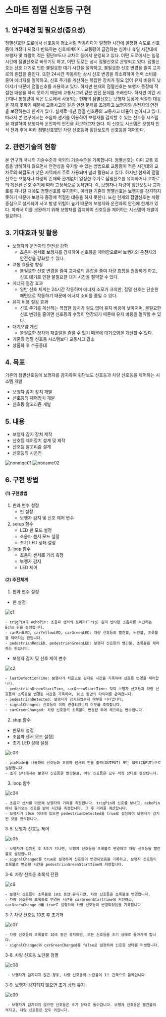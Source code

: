 # 스마트 점멸 신호등 구현

## 1. 연구배경 및 필요성(중요성)

점멸신호란 도로에서 신호등이 평소처럼 작동하다가 일정한 시간에 일정한 속도로 신호등이 켜졌다 꺼졌다 반복하는 신호체계이다. 교통량이 급감하는 심야나 휴일 시간대에 보행자 및 차량이 적은 횡단보도나 교차로 등에서 운영되고 있다. 어떤 도로에서는 일정 시간에 점멸신호로 바뀌기도 하고, 어떤 도로는 상시 점멸신호로 운영되고 있다. 점멸신호는 신호 대기로 인한 불필요한 대기 시간을 절약하고, 불필요한 신호 변경을 줄여 교차로의 혼잡을 줄인다. 또한 24시간 작동하던 상시 신호 변경을 최소화하여 전력 소비를 줄여 에너지를 절약하고, 신호 주기를 계산하는 복잡한 장치가 필요 없어 유지 비용이 낮아지기 때문에 점멸신호를 사용하고 있다. 하지만 현재의 점멸신호는 보행자 등장에 적절한 대응을 하지 못하기 때문에 교통사고와 같은 안전 문제를 초래한다. 하지만 야간 시간대나 통행량이 적은 도로에서 사용되는 현재의 점멸신호는 보행자 등장에 적절한 대응을 하지 못하기 때문에 교통사고와 같은 안전 문제를 초래하고 보행자와 운전자의 안전을 보장하는데 한계가 있다. 실제로 매년 점멸 신호등의 교통사고 비율이 높아지고 있다. 따라서 본 연구에서는 초음파 센서를 이용하여 보행자를 감지할 수 있는 신호등 시스템을 개발하여 보행자와 운전자의 안전을 확보하고자 한다. 이 신호등 시스템은 보행자 인식 전과 후에 따라 점멸신호였던 차량 신호등과 횡단보도의 신호등을 제어한다.   

## 2. 관련기술의 현황
  본 연구의 국내의 기술수준과 국외의 기술수준을 기록합니다. 
점멸신호는 이미 교통 흐름을 방해하지 않으면서 안전성을 유지할 수 있는 방법으로 교통량이 적은 시간대와 교차로의 복잡도가 낮은 지역에서 주로 사용되며 널리 활용되고 있다. 하지만 현재의 점멸신호는 보행자나 차량의 존재와 관계없이 일정한 주기로 점멸신호를 유지하거나 교차로의 계산된 신호 주기에 따라 고정적으로 동작한다. 즉, 보행자나 차량이 횡단보도나 교차로를 지나갈 때에도 점멸신호를 유지한다. 이러한 기존의 점멸신호는 보행자를 감지하지 못하기 때문에 보행자 등장에 적절한 대응을 하지 못한다. 또한 현재의 점멸신호는 차량 중심으로 설계되어 사고 발생 위험이 높기 때문에 보행자와 운전자의 안전에 한계가 있다. 따라서 이를 보완하기 위해 보행자를 감지하여 신호등을 제어하는 시스템의 개발이 필요하다.

## 3. 기대효과 및 활용
 - 보행자와 운전자의 안전성 강화
   - 초음파 센서로 보행자를 감지하여 신호등을 제어함으로써 보행자와 운전자의 안전성을 강화할 수 있다.
- 교통 효율성 향상
  - 불필요한 신호 변경을 줄여 교차로의 혼잡을 줄여 차량 흐름을 원활하게 하고, 신호 대기로 인한 불필요한 대기 시간을 절약할 수 있다.
- 에너지 절감 효과
  - 일반 신호 체계는 24시간 작동하며 에너지 소모가 크지만, 점멸 신호는 단순한 패턴으로 작동하기 때문에 에너지 소비를 줄일 수 있다. 
- 유지 비용 절감 효과
  - 신호 주기를 계산하는 복잡한 장치가 필요 없어 유지 비용이 낮아지며, 불필요한 신호 변경을 줄이면 신호등의 수명이 연장되기 때문에 유지 비용을 절약할 수 있다.
- 대기오염 개선
  - 불필요한 정차와 재출발을 줄일 수 있기 때문에 대기오염을 개선할 수 있다.
- 기존의 점멸 신호등 시스템보다 교통사고 감소
- 상품화 후 수출증대

## 4. 목표
기존의 점멸신호등에 보행자를 감지하여 횡단보도 신호등과 차량 신호등을 제어하는 시스템 개발 
- 보행자 감지 장치 개발
- 신호등의 제어장치 개발
- 신호등 알고리즘 개발

## 5. 내용
- 보행자 감지 장치 제작
- 신호등 제어장치 설계 및 제작
- 신호등 알고리즘 설계
- 신호등의 시운전

![nonmqe01](https://github.com/2461041/smart-traffic-light/blob/main/noname01.png)
![noname02](https://github.com/2461041/smart-traffic-light/blob/main/noname02.png)


## 6. 구현 방법
#### (1) 구현방법
1. 핀과 변수 설정
    - 핀 설정
    - 보행자 감지 및 신호 제어 변수 
2. setup 함수
    - LED 핀 모드 설정
    - 초음파 센서 모드 설정
    - 초기 LED 상태 설정
3. loop 함수
    - 초음파 센서로 거리 측정
    - 보행자 감지
    - LED 제어

#### (2) 추진체계

   1. 핀과 변수 설정
   - 핀 설정

   ![c1](https://github.com/2461041/smart-traffic-light/blob/main/c01.png)

    - trigPin과 echoPin: 초음파 센서의 트리거(Trig) 핀과 반사된 초음파를 수신하는 Echo 핀을 설정합니다.   
    - carRedLED, carYellowLED, carGreenLED: 차량 신호등의 빨간불, 노란불, 초록불을 제어하는 핀입니다.  
    - pedestrianRedLED, pedestrianGreenLED: 보행자 신호등의 빨간불, 초록불을 제어하는 핀입니다.


- 보행자 감지 및 신호 제어 변수
 
![c2](https://github.com/2461041/smart-traffic-light/blob/main/c02.png)

    - lastDetectionTime: 보행자가 처음으로 감지된 시간을 기록하여 신호등 변경을 제어합니다.
    - pedestrianGreenStartTime, carGreenStartTime: 각각 보행자 신호등과 차량 신호등이 초록불로 변경된 시간을 기록하여, 10초 동안의 타이머를 관리합니다.
    - pedestrianDetected: 보행자가 감지되었는지 여부를 나타냅니다.
    - signalChanged: 신호등이 이미 변경되었는지 여부를 추적합니다.
    - carGreenChanged: 차량 신호등의 초록불이 변경된 후에 체크하는 변수입니다.

2. stup 함수
  - 핀모드 설정
  - 초음파 센서 모드 설정]
  - 초기 LED 상태 설정

  ![c03](https://github.com/2461041/smart-traffic-light/blob/main/c03.png)

    - pinMode를 사용하여 신호등과 초음파 센서의 핀을 출력(OUTPUT) 또는 입력(INPUT)으로 설정합니다.
    - 초기 상태에서는 보행자 신호등은 빨간불로, 차량 신호등은 모두 꺼짐 상태로 설정됩니다.


3. loop 함수

![c04](https://github.com/2461041/smart-traffic-light/blob/main/c04.png)

    - 초음파 센서를 이용해 보행자의 거리를 측정합니다. trigPin에 신호를 보내고, echoPin에서 돌아오는 신호를 받아 시간을 측정합니다. 그 후 거리를 계산합니다.
    - 보행자가 50cm 이내에 있으면 pedestrianDetected를 true로 설정하여 보행자가 감지된 것을 인식합니다.
   3-5. 보행자 신호등 제어

 ![c05](https://github.com/2461041/smart-traffic-light/blob/main/c05.png)

    - 보행자가 감지된 후 5초가 지나면, 보행자 신호등을 초록불로 변경하고 차량 신호등을 빨간불로 설정합니다.
    - signalChanged를 true로 설정하여 신호등이 변경되었음을 기록하고, 보행자 신호등이 초록불로 변경된 시간을 pedestrianGreenStartTime에 저장합니다.

    
   3-6. 차량 신호등 초록색 전환

 ![c6](https://github.com/2461041/smart-traffic-light/blob/main/c06.png)

    - 보행자 신호등이 초록불로 10초 동안 유지되면, 차량 신호등을 초록불로 변경합니다.
    - 차량 신호등이 초록불로 변경된 시간을 carGreenStartTime에 저장하고, carGreenChange d를 true로 설정하여 차량 신호등이 변경되었음을 기록합니다.
    
   3-7. 차량 신호등 10초 후 초기화

 ![c07](https://github.com/2461041/smart-traffic-light/blob/main/c07.png)

    - 차량 신호등이 초록불로 10초 동안 유지되면, 모든 신호등을 초기 상태로 돌아가게 합니다.
    - signalChanged와 carGreenChanged를 false로 설정하여 신호등 상태를 리셋합니다.
 
   3-8. 차량 신호등 노란불 점멸

 ![c08](https://github.com/2461041/smart-traffic-light/blob/main/c08.png) 

     - 보행자가 감지되지 않은 경우, 차량 신호등의 노란불이 1초 간격으로 깜빡입니다.
     
   3-9. 보행자 감지되지 않으면 초기 상태 유지
   
 ![c09](https://github.com/2461041/smart-traffic-light/blob/main/c09.png)

     - 보행자가 감지되지 않으면 신호등은 초기 상태로 돌아갑니다. 보행자 신호등은 빨간불이 켜지고, 차량 신호등은 모두 꺼집니다.
